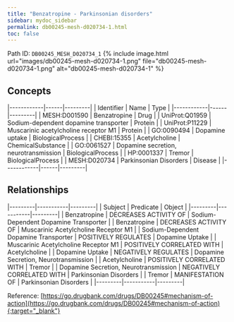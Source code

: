 ```yaml
---
title: "Benzatropine - Parkinsonian disorders"
sidebar: mydoc_sidebar
permalink: db00245-mesh-d020734-1.html
toc: false 
---
```



Path ID: `DB00245_MESH_D020734_1`
{% include image.html url="images/db00245-mesh-d020734-1.png" file="db00245-mesh-d020734-1.png" alt="db00245-mesh-d020734-1" %}

## Concepts

|------------|------|---------|
| Identifier | Name | Type    |
|------------|------|---------|
| MESH:D001590 | Benzatropine | Drug |
| UniProt:Q01959 | Sodium-dependent dopamine transporter | Protein |
| UniProt:P11229 | Muscarinic acetylcholine receptor M1 | Protein |
| GO:0090494 | Dopamine uptake | BiologicalProcess |
| CHEBI:15355 | Acetylcholine | ChemicalSubstance |
| GO:0061527 | Dopamine secretion, neurotransmission | BiologicalProcess |
| HP:0001337 | Tremor | BiologicalProcess |
| MESH:D020734 | Parkinsonian Disorders | Disease |
|------------|------|---------|

## Relationships

|---------|-----------|---------|
| Subject | Predicate | Object  |
|---------|-----------|---------|
| Benzatropine | DECREASES ACTIVITY OF | Sodium-Dependent Dopamine Transporter |
| Benzatropine | DECREASES ACTIVITY OF | Muscarinic Acetylcholine Receptor M1 |
| Sodium-Dependent Dopamine Transporter | POSITIVELY REGULATES | Dopamine Uptake |
| Muscarinic Acetylcholine Receptor M1 | POSITIVELY CORRELATED WITH | Acetylcholine |
| Dopamine Uptake | NEGATIVELY REGULATES | Dopamine Secretion, Neurotransmission |
| Acetylcholine | POSITIVELY CORRELATED WITH | Tremor |
| Dopamine Secretion, Neurotransmission | NEGATIVELY CORRELATED WITH | Parkinsonian Disorders |
| Tremor | MANIFESTATION OF | Parkinsonian Disorders |
|---------|-----------|---------|

Reference: [https://go.drugbank.com/drugs/DB00245#mechanism-of-action](https://go.drugbank.com/drugs/DB00245#mechanism-of-action){:target="_blank"}